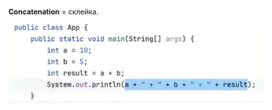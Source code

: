 **Сoncatenation** = склейка.

![](https://github.com/Extertom/Notebook_my/blob/62ab48dc31e3431c2d8fd132eb77a31a23593d20/images/%D0%BF%D1%80%D0%B8%D0%BC%D0%B5%D1%80%20%D0%BA%D0%BE%D0%BD%D0%BA%D0%B0%D1%82%D0%B5%D0%BD%D0%B0%D1%86%D0%B8%D1%8F.png)


